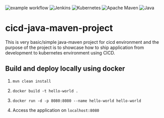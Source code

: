 ![example workflow](https://github.com/DashrathMundkar/cicd-java-maven-project/actions/workflows/maven.yml/badge.svg) ![Jenkins](https://img.shields.io/badge/jenkins-%232C5263.svg?style=for-the-badge&logo=jenkins&logoColor=purple) ![Kubernetes](https://img.shields.io/badge/kubernetes-%23326ce5.svg?style=for-the-badge&logo=kubernetes&logoColor=white) ![Apache Maven](https://img.shields.io/badge/Apache%20Maven-C71A36?style=for-the-badge&logo=Apache%20Maven&logoColor=white) ![Java](https://img.shields.io/badge/java-%23ED8B00.svg?style=for-the-badge&logo=java&logoColor=white) 

# cicd-java-maven-project
This is very basic/simple java-maven project for cicd environment and the purpose of the project is to showcase how to ship application from development to kubernetes environment using CICD.

## Build and deploy locally using docker

1. ```mvn clean install```


3. ```docker build -t hello-world .```


4. ```docker run -d -p 8080:8080 --name hello-world hello-world```


5. Access the application on ```localhost:8080```

